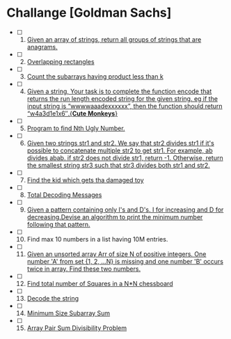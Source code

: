 # Challange [Goldman Sachs]

- [ ] 1. [Given an array of strings, return all groups of strings that are anagrams.](https://practice.geeksforgeeks.org/problems/print-anagrams-together/1)
- [ ] 2. [Overlapping rectangles](https://practice.geeksforgeeks.org/problems/overlapping-rectangles1924/1/)
- [ ] 3. [Count the subarrays having product less than k](https://practice.geeksforgeeks.org/problems/count-the-subarrays-having-product-less-than-k1708/1/)
- [ ] 4. [Given a string, Your task is to  complete the function encode that returns the run length encoded string for the given string. eg if the input string is “wwwwaaadexxxxxx”, then the function should return “w4a3d1e1x6″.{**Cute Monkeys**}](https://practice.geeksforgeeks.org/problems/run-length-encoding/1/)
- [ ] 5. [Program to find Nth Ugly Number.](https://practice.geeksforgeeks.org/problems/ugly-numbers2254/1/)
- [ ] 6. [Given two strings str1 and str2. We say that str2 divides str1 if it's possible to concatenate multiple str2 to get str1. For example, ab divides abab. if str2 does not divide str1, return -1. Otherwise, return the smallest string str3 such that str3 divides both str1 and str2.](https://leetcode.com/problems/greatest-common-divisor-of-strings/)
- [ ] 7. [Find the kid which gets tha damaged toy](https://www.geeksforgeeks.org/distributing-m-items-circle-size-n-starting-k-th-position/)
- [ ] 8. [Total Decoding Messages](https://practice.geeksforgeeks.org/problems/total-decoding-messages1235/1/)
- [ ] 9. [Given a pattern containing only I's and D's. I for increasing and D for decreasing.Devise an algorithm to print the minimum number following that pattern.](https://practice.geeksforgeeks.org/problems/number-following-a-pattern3126/1)
- [ ] 10. Find max 10 numbers in a list having 10M entries.
- [ ] 11. [Given an unsorted array Arr of size N of positive integers. One number 'A' from set {1, 2, …N} is missing and one number 'B' occurs twice in array. Find these two numbers.](https://practice.geeksforgeeks.org/problems/find-missing-and-repeating2512/1/)
- [ ] 12. [Find total number of Squares in a N*N chessboard](https://practice.geeksforgeeks.org/problems/squares-in-nn-chessboard1801/1)
- [ ] 13. [Decode the string](https://practice.geeksforgeeks.org/problems/decode-the-string2444/1)
- [ ] 14. [Minimum Size Subarray Sum](https://leetcode.com/problems/minimum-size-subarray-sum/)
- [ ] 15. [Array Pair Sum Divisibility Problem](https://practice.geeksforgeeks.org/problems/array-pair-sum-divisibility-problem3257/1)
